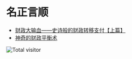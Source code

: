 # 名正言顺

* [财政大输血——史诗般的财政转移支付【上篇】](财政大输血——史诗般的财政转移支付【上篇】.md)  
* [神奇的财政平衡术](神奇的财政平衡术.md)  
  
  
  
![Total visitor](https://visitor-count-badge.herokuapp.com/total.svg?repo_id=J1uT0ng.Mzys)
